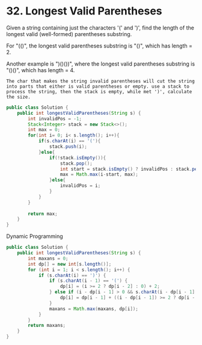 # 32. Longest Valid Parentheses

Given a string containing just the characters '(' and ')', find the length of the longest valid (well-formed) parentheses substring.

For "(()", the longest valid parentheses substring is "()", which has length = 2.

Another example is ")()())", where the longest valid parentheses substring is "()()", which has length = 4.

`
The char that makes the string invalid parentheses will cut the string into parts that either is valid parentheses or empty. use a stack to process the string, then the stack is empty, while met ')', calculate the size.
`

```java
public class Solution {
    public int longestValidParentheses(String s) {
        int invalidPos = -1;
        Stack<Integer> stack = new Stack<>();
        int max = 0;
        for(int i= 0; i< s.length(); i++){
            if(s.charAt(i) == '('){
                stack.push(i);
            }else{
                if(!stack.isEmpty()){
                    stack.pop();
                    int start = stack.isEmpty() ? invalidPos : stack.peek();
                    max = Math.max(i-start, max);
                }else{
                    invalidPos = i;
                }
            }
        }
        
        return max;
    }
}
```
Dynamic Programming
```java
public class Solution {
    public int longestValidParentheses(String s) {
        int maxans = 0;
        int dp[] = new int[s.length()];
        for (int i = 1; i < s.length(); i++) {
            if (s.charAt(i) == ')') {
                if (s.charAt(i - 1) == '(') {
                    dp[i] = (i >= 2 ? dp[i - 2] : 0) + 2;
                } else if (i - dp[i - 1] > 0 && s.charAt(i - dp[i - 1] - 1) == '(') {
                    dp[i] = dp[i - 1] + ((i - dp[i - 1]) >= 2 ? dp[i - dp[i - 1] - 2] : 0) + 2;
                }
                maxans = Math.max(maxans, dp[i]);
            }
        }
        return maxans;
    }
}
```
